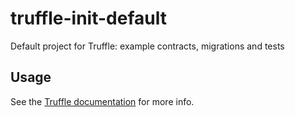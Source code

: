 # truffle-init-default

Default project for Truffle: example contracts, migrations and tests

## Usage

See the [Truffle documentation](http://truffleframework.com/docs/) for more info.
